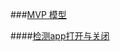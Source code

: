 ###[MVP 模型](http://antonioleiva.com/mvp-android/)

####[检测app打开与关闭](http://engineering.meetme.com/2015/04/android-determine-when-app-is-opened-or-closed/)